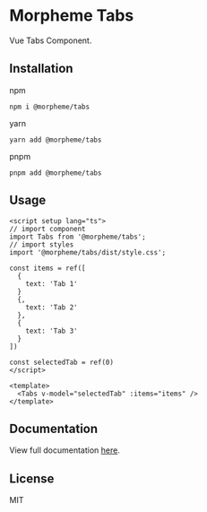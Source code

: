 # Morpheme Tabs

Vue Tabs Component.

## Installation

npm

```
npm i @morpheme/tabs
```

yarn

```
yarn add @morpheme/tabs
```

pnpm

```
pnpm add @morpheme/tabs
```

## Usage

```vue
<script setup lang="ts">
// import component
import Tabs from '@morpheme/tabs';
// import styles
import '@morpheme/tabs/dist/style.css';

const items = ref([
  {
    text: 'Tab 1'
  }
  {,
    text: 'Tab 2'
  },
  {
    text: 'Tab 3'
  }
])

const selectedTab = ref(0)
</script>

<template>
  <Tabs v-model="selectedTab" :items="items" />
</template>
```

## Documentation

View full documentation [here](https://gits-ui.web.app/?path=/story/components-tabs--default).

## License

MIT
